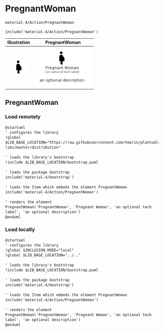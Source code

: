 # PregnantWoman


```text
material-4/Action/PregnantWoman
```

```text
include('material-4/Action/PregnantWoman')
```



| Illustration | PregnantWoman |
| :---: | :---: |
| ![illustration for Illustration](../../material-4/Action/PregnantWoman.png) | ![illustration for PregnantWoman](../../material-4/Action/PregnantWoman.Local.png) |




## PregnantWoman

### Load remotely
```plantuml
@startuml
' configures the library
!global $LIB_BASE_LOCATION="https://raw.githubusercontent.com/tmorin/plantuml-libs/master/distribution"

' loads the library's bootstrap
!include $LIB_BASE_LOCATION/bootstrap.puml

' loads the package bootstrap
include('material-4/bootstrap')

' loads the Item which embeds the element PregnantWoman
include('material-4/Action/PregnantWoman')

' renders the element
PregnantWoman('PregnantWoman', 'Pregnant Woman', 'an optional tech label', 'an optional description')
@enduml
```

### Load locally
```plantuml
@startuml
' configures the library
!global $INCLUSION_MODE="local"
!global $LIB_BASE_LOCATION="../.."

' loads the library's bootstrap
!include $LIB_BASE_LOCATION/bootstrap.puml

' loads the package bootstrap
include('material-4/bootstrap')

' loads the Item which embeds the element PregnantWoman
include('material-4/Action/PregnantWoman')

' renders the element
PregnantWoman('PregnantWoman', 'Pregnant Woman', 'an optional tech label', 'an optional description')
@enduml
```

